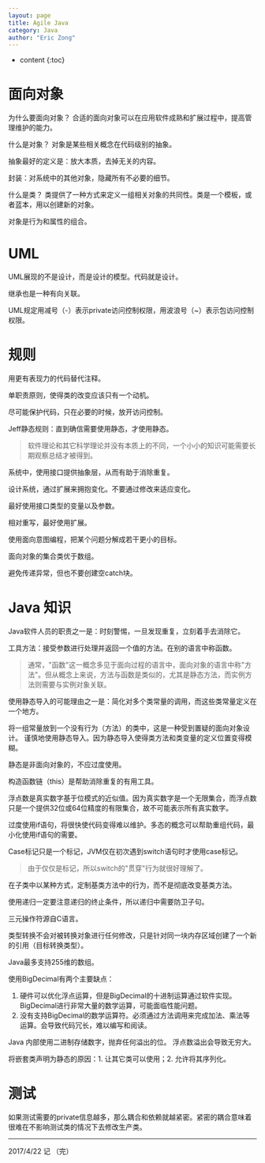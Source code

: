 ```yaml
---
layout: page
title: Agile Java
category: Java
author: "Eric Zong"
---
```


* content
{:toc}

# 面向对象

为什么要面向对象？ 
合适的面向对象可以在应用软件成熟和扩展过程中，提高管理维护的能力。

什么是对象？ 
对象是某些相关概念在代码级别的抽象。

抽象最好的定义是：放大本质，去掉无关的内容。

封装：对系统中的其他对象，隐藏所有不必要的细节。

什么是类？
类提供了一种方式来定义一组相关对象的共同性。类是一个模板，或者蓝本，用以创建新的对象。

对象是行为和属性的组合。

# UML

UML展现的不是设计，而是设计的模型。代码就是设计。

继承也是一种有向关联。

UML规定用减号（-）表示private访问控制权限，用波浪号（~）表示包访问控制权限。

# 规则

用更有表现力的代码替代注释。  

单职责原则，使得类的改变应该只有一个动机。 

尽可能保护代码，只在必要的时候，放开访问控制。  

Jeff静态规则：直到确信需要使用静态，才使用静态。  
>软件理论和其它科学理论并没有本质上的不同，一个小小的知识可能需要长期观察总结才被得到。  

系统中，使用接口提供抽象层，从而有助于消除重复。

设计系统，通过扩展来拥抱变化。不要通过修改来适应变化。

最好使用接口类型的变量以及参数。

相对重写，最好使用扩展。

使用面向意图编程，把某个问题分解成若干更小的目标。

面向对象的集合类优于数组。

避免传递异常，但也不要创建空catch块。

# Java 知识

Java软件人员的职责之一是：时刻警惕，一旦发现重复，立刻着手去消除它。

工具方法：接受参数进行处理并返回一个值的方法。在别的语言中称函数。
>通常，"函数"这一概念多见于面向过程的语言中，面向对象的语言中称"方法"。但从概念上来说，方法与函数是类似的，尤其是静态方法，而实例方法则需要与实例对象关联。

使用静态导入的可能理由之一是：简化对多个类常量的调用，而这些类常量定义在一个地方。

将一组常量放到一个没有行为（方法）的类中，这是一种受到置疑的面向对象设计。
谨慎地使用静态导入。因为静态导入使得类方法和类变量的定义位置变得模糊。

静态是非面向对象的，不应过度使用。

构造函数链（this）是帮助消除重复的有用工具。

浮点数是真实数字基于位模式的近似值。因为真实数字是一个无限集合，而浮点数只是一个提供32位或64位精度的有限集合，故不可能表示所有真实数字。

过度使用if语句，将很快使代码变得难以维护。多态的概念可以帮助重组代码，最小化使用if语句的需要。

Case标记只是一个标记，JVM仅在初次遇到switch语句时才使用case标记。
>由于仅仅是标记，所以switch的"贯穿"行为就很好理解了。

在子类中以某种方式，定制基类方法中的行为，而不是彻底改变基类方法。

使用递归一定要注意递归的终止条件，所以递归中需要防卫子句。

三元操作符源自C语言。

类型转换不会对被转换对象进行任何修改，只是针对同一块内存区域创建了一个新的引用（目标转换类型）。

Java最多支持255维的数组。

使用BigDecimal有两个主要缺点：  
1. 硬件可以优化浮点运算，但是BigDecimal的十进制运算通过软件实现。 BigDecimal进行非常大量的数学运算，可能面临性能问题。  
2. 没有支持BigDecimal的数学运算符。必须通过方法调用来完成加法、乘法等运算。会导致代码冗长，难以编写和阅读。

Java 内部使用二进制存储数字，抛弃任何溢出的位。 
浮点数溢出会导致无穷大。

将嵌套类声明为静态的原因：1. 让其它类可以使用；2. 允许将其序列化。

# 测试

如果测试需要的private信息越多，那么耦合和依赖就越紧密。紧密的耦合意味着很难在不影响测试类的情况下去修改生产类。

---
2017/4/22 记 （完）



